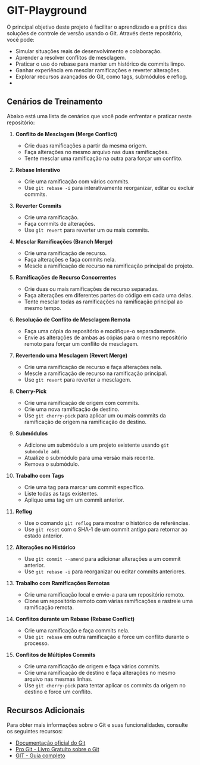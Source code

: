 # GIT-Playground

O principal objetivo deste projeto é facilitar o aprendizado e a prática das soluções de controle de versão usando o Git. Através deste repositório, você pode:

- Simular situações reais de desenvolvimento e colaboração.
- Aprender a resolver conflitos de mesclagem.
- Praticar o uso do rebase para manter um histórico de commits limpo.
- Ganhar experiência em mesclar ramificações e reverter alterações.
- Explorar recursos avançados do Git, como tags, submódulos e reflog.
- 

## Cenários de Treinamento

Abaixo está uma lista de cenários que você pode enfrentar e praticar neste repositório:

1. **Conflito de Mesclagem (Merge Conflict)**
   - Crie duas ramificações a partir da mesma origem.
   - Faça alterações no mesmo arquivo nas duas ramificações.
   - Tente mesclar uma ramificação na outra para forçar um conflito.

2. **Rebase Interativo**
   - Crie uma ramificação com vários commits.
   - Use `git rebase -i` para interativamente reorganizar, editar ou excluir commits.

3. **Reverter Commits**
   - Crie uma ramificação.
   - Faça commits de alterações.
   - Use `git revert` para reverter um ou mais commits.

4. **Mesclar Ramificações (Branch Merge)**
   - Crie uma ramificação de recurso.
   - Faça alterações e faça commits nela.
   - Mescle a ramificação de recurso na ramificação principal do projeto.

5. **Ramificações de Recurso Concorrentes**
   - Crie duas ou mais ramificações de recurso separadas.
   - Faça alterações em diferentes partes do código em cada uma delas.
   - Tente mesclar todas as ramificações na ramificação principal ao mesmo tempo.

6. **Resolução de Conflito de Mesclagem Remota**
   - Faça uma cópia do repositório e modifique-o separadamente.
   - Envie as alterações de ambas as cópias para o mesmo repositório remoto para forçar um conflito de mesclagem.

7. **Revertendo uma Mesclagem (Revert Merge)**
   - Crie uma ramificação de recurso e faça alterações nela.
   - Mescle a ramificação de recurso na ramificação principal.
   - Use `git revert` para reverter a mesclagem.

8. **Cherry-Pick**
   - Crie uma ramificação de origem com commits.
   - Crie uma nova ramificação de destino.
   - Use `git cherry-pick` para aplicar um ou mais commits da ramificação de origem na ramificação de destino.

9. **Submódulos**
   - Adicione um submódulo a um projeto existente usando `git submodule add`.
   - Atualize o submódulo para uma versão mais recente.
   - Remova o submódulo.

10. **Trabalho com Tags**
    - Crie uma tag para marcar um commit específico.
    - Liste todas as tags existentes.
    - Aplique uma tag em um commit anterior.

11. **Reflog**
    - Use o comando `git reflog` para mostrar o histórico de referências.
    - Use `git reset` com o SHA-1 de um commit antigo para retornar ao estado anterior.

12. **Alterações no Histórico**
    - Use `git commit --amend` para adicionar alterações a um commit anterior.
    - Use `git rebase -i` para reorganizar ou editar commits anteriores.

13. **Trabalho com Ramificações Remotas**
    - Crie uma ramificação local e envie-a para um repositório remoto.
    - Clone um repositório remoto com várias ramificações e rastreie uma ramificação remota.

14. **Conflitos durante um Rebase (Rebase Conflict)**
    - Crie uma ramificação e faça commits nela.
    - Use `git rebase` em outra ramificação e force um conflito durante o processo.

15. **Conflitos de Múltiplos Commits**
    - Crie uma ramificação de origem e faça vários commits.
    - Crie uma ramificação de destino e faça alterações no mesmo arquivo nas mesmas linhas.
    - Use `git cherry-pick` para tentar aplicar os commits da origem no destino e force um conflito.


## Recursos Adicionais

Para obter mais informações sobre o Git e suas funcionalidades, consulte os seguintes recursos:

- [Documentação oficial do Git](https://git-scm.com/doc)
- [Pro Git - Livro Gratuito sobre o Git](https://git-scm.com/book/en/v2)
- [GIT - Guia completo](https://www.youtube.com/playlist?list=PLyJNPtWGiZtxhMlVpuh3wGQP_9ztJs8B0)



